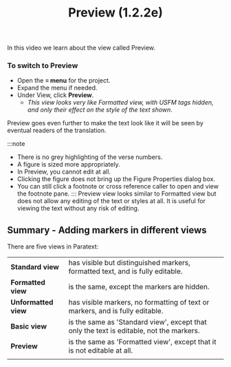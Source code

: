 ﻿---
title: Preview (1.2.2e)
---
In this video we learn about the view called Preview.

### To switch to Preview

-  Open the **≡ menu** for the project.
-  Expand the menu if needed.
-  Under View, click **Preview**.  
    -  *This view looks very like Formatted view, with USFM tags hidden, and only their effect on the style of the text shown*.

Preview goes even further to make the text look like it will be seen by eventual readers of the translation.

:::note
-  There is no grey highlighting of the verse numbers.
-  A figure is sized more appropriately.
-  In Preview, you cannot edit at all.
-  Clicking the figure does not bring up the Figure Properties dialog box.
-  You can still click a footnote or cross reference caller to open and view the footnote pane.
:::
Preview view looks similar to Formatted view but does not allow any editing of the text or styles at all. It is useful for viewing the text without any risk of editing.

## Summary - Adding markers in different views

There are five views in Paratext:

|    |           |
|--------------------|-----------------------------------------------------------------------------------------|
| **Standard view**    | has visible but distinguished markers,  formatted text,  and is fully editable.         |
| **Formatted view**   | is the same, except the markers are hidden.                                             |
| **Unformatted view** | has visible markers, no formatting of text or markers, and is fully editable.           |
| **Basic view**       | is the same as 'Standard view', except that only the text is editable, not the markers. |
| **Preview**          | is the same as 'Formatted view', except that it is not editable at all.                 |
|   |
